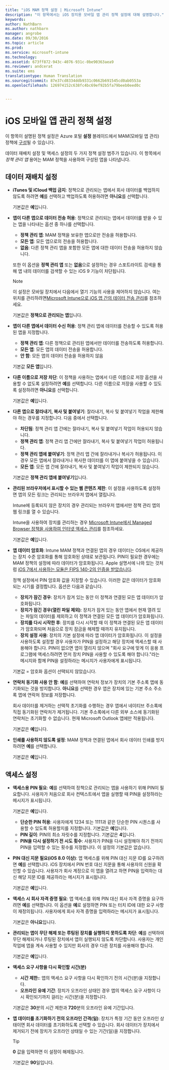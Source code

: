 ```yaml
---
title: "iOS MAM 정책 설정 | Microsoft Intune"
description: "이 항목에서는 iOS 장치용 모바일 앱 관리 정책 설정에 대해 설명합니다."
keywords: 
author: NathBarn
ms.author: nathbarn
manager: angrobe
ms.date: 09/30/2016
ms.topic: article
ms.prod: 
ms.service: microsoft-intune
ms.technology: 
ms.assetid: 673ff872-943c-4076-931c-0be90363aea9
ms.reviewer: andcerat
ms.suite: ems
translationtype: Human Translation
ms.sourcegitcommit: 87e37cd8334ddb9331c0662b691545cd0ab0553a
ms.openlocfilehash: 126974152c638fc4bc69ef92b5fa79beeb0eed0c


---
```


#  <a name="ios-mobile-app-management-policy-settings"></a>iOS 모바일 앱 관리 정책 설정
이 항목이 설명된 정책 설정은 Azure 포털 **설정** 블레이드에서 MAM(모바일 앱 관리) 정책에 [구성](create-and-deploy-mobile-app-management-policies-with-microsoft-intune.md)될 수 있습니다.

데이터 재배치 설정 및 액세스 설정의 두 가지 정책 설정 범주가 있습니다. 이 항목에서 *정책 관리 앱* 용어는 MAM 정책을 사용하여 구성된 앱을 나타냅니다.

##  <a name="data-relocation-settings"></a>데이터 재배치 설정

- **iTunes 및 iCloud 백업 금지**: 정책으로 관리되는 앱에서 회사 데이터를 백업하지 않도록 하려면 **예**를 선택하고 백업하도록 허용하려면 **아니요**를 선택합니다.

  기본값은 **예**입니다.

- **앱이 다른 앱으로 데이터 전송 허용**: 정책으로 관리되는 앱에서 데이터를 받을 수 있는 앱을 나타내는 옵션 중 하나를 선택합니다.
  - **정책 관리 앱**: MAM 정책을 보유한 앱으로만 전송을 허용합니다.
  - **모든 앱**: 모든 앱으로의 전송을 허용합니다.
  - **없음**: 다른 정책 관리 앱을 포함한 모든 앱에 대한 데이터 전송을 허용하지 않습니다.

  또한 이 옵션을 **정책 관리 앱** 또는 **없음**으로 설정하는 경우 스포트라이트 검색을 통해 앱 내의 데이터를 검색할 수 있는 iOS 9 기능이 차단됩니다.

  >[!NOTE]
  >이 설정은 모바일 장치에서 다음에서 열기 기능의 사용을 제어하지 않습니다. 여는 위치를 관리하려면[Microsoft Intune으로 iOS 앱 간의 데이터 전송 관리](manage-data-transfer-between-ios-apps-with-microsoft-intune.md)를 참조하세요.

  기본값은 **정책으로 관리되는 앱**입니다.

- **앱이 다른 앱에서 데이터 수신 허용**: 정책 관리 앱에 데이터를 전송할 수 있도록 허용된 앱을 지정합니다.
  -  **정책 관리 앱**: 다른 정책으로 관리된 앱에서만 데이터를 전송하도록 허용합니다.
  -  **모든 앱**: 모든 앱의 데이터 전송을 허용합니다.
  -  **안 함**: 모든 앱의 데이터 전송을 허용하지 않음

  기본값 **모든 앱**입니다.

- **다른 이름으로 저장 차단**: 이 정책을 사용하는 앱에서 다른 이름으로 저장 옵션을 사용할 수 없도록 설정하려면 **예**를 선택합니다. 다른 이름으로 저장을 사용할 수 있도록 설정하려면 **아니요**를 선택합니다.

  기본값은 **예**입니다.

- **다른 앱으로 잘라내기, 복사 및 붙여넣기**: 잘라내기, 복사 및 붙여넣기 작업을 제한해야 하는 경우를 지정합니다. 다음 중에서 선택합니다.
  -   **차단됨**: 정책 관리 앱 간에는 잘라내기, 복사 및 붙여넣기 작업이 허용되지 않습니다.
  -   **정책 관리 앱**: 정책 관리 앱 간에만 잘라내기, 복사 및 붙여넣기 작업이 허용됩니다.
  -   **정책 관리 앱에 붙여넣기**: 정책 관리 앱 간에 잘라내거나 복사가 허용됩니다. 이 경우 모든 앱에서 잘라내거나 복사한 데이터를 이 앱에 붙여넣을 수 있습니다.
  - **모든 앱**: 모든 앱 간에 잘라내기, 복사 및 붙여넣기 작업이 제한되지 않습니다.

  기본값은 **정책 관리 앱에 붙여넣기**입니다.

- **관리된 브라우저에서 표시할 수 있는 웹 콘텐츠 제한**: 이 설정을 사용하도록 설정하면 앱의 모든 링크는 관리되는 브라우저 앱에서 열립니다.

  Intune에 등록되지 않은 장치의 경우 관리되는 브라우저 앱에서만 정책 관리 앱의 웹 링크를 열 수 있습니다.

  Intune을 사용하여 장치를 관리하는 경우 [Microsoft Intune에서 Managed Browser 정책을 사용하여 인터넷 액세스 관리](manage-internet-access-using-managed-browser-policies.md)를 참조하세요.

  기본값은 **예**입니다.

- **앱 데이터 암호화**: Intune MAM 정책과 연결된 앱의 경우 데이터는 OS에서 제공하는 장치 수준 암호화를 통해 암호화된 상태로 보관됩니다. PIN이 필요한 경우에는 MAM 정책의 설정에 따라 데이터가 암호화됩니다. Apple 설명서에 나와 있는 것처럼 [iOS 7에서 사용하는 모듈은 FIPS 140-2의 인증을 받았습니다](http://support.apple.com/en-us/HT202739).

  정책 설정에서 PIN 암호화 값을 지정할 수 있습니다. 이러한 값은 데이터가 암호화되는 시기를 결정합니다. 옵션은 다음과 같습니다.
  -   **장치가 잠긴 경우**: 장치가 잠겨 있는 동안 이 정책과 연결된 모든 앱 데이터가 암호화됩니다.
  -   **장치가 잠긴 경우(열린 파일 제외)**: 장치가 잠겨 있는 동안 앱에서 현재 열려 있는 파일의 데이터를 제외하고 이 정책과 연결된 모든 앱 데이터가 암호화됩니다.
  -   **장치를 다시 시작한 후**: 장치를 다시 시작할 때 이 정책과 연결된 모든 앱 데이터가 암호화되며 처음으로 장치 잠금을 해제할 때까지 유지됩니다.
  -   **장치 설정 사용**: 장치의 기본 설정에 따라 앱 데이터가 암호화됩니다.
  이 설정을 사용하도록 설정할 경우 사용자가 PIN을 설정하고 해당 장치에 액세스할 때 사용해야 합니다.  PIN이 없으면 앱이 열리지 않으며 "회사 요구에 맞게 이 응용 프로그램에 액세스하려면 먼저 장치 PIN을 사용할 수 있도록 해야 합니다."라는 메시지와 함께 PIN을 설정하라는 메시지가 사용자에게 표시됩니다.

  기본값 = 암호화 옵션이 선택되지 않았습니다.
- **연락처 동기화 사용 안 함**: **예**를 선택하여 연락처 정보가 장치의 기본 주소록 앱에 동기화되는 것을 방지합니다. **아니요**를 선택한 경우 앱은 장치에 있는 기본 주소 주소록 앱에 연락처 정보를 저장합니다.

  회사 데이터를 제거하는 선택적 초기화를 수행하는 경우 앱에서 네이티브 주소록에 직접 동기화된 연락처가 제거됩니다. 기본 주소록에서 다른 외부 소스에 동기화된 연락처는 초기화할 수 없습니다. 현재 Microsoft Outlook 앱에만 적용됩니다.

  기본값은 **예**입니다.

- **인쇄를 사용하지 않도록 설정**: MAM 정책과 연결된 앱에서 회사 데이터 인쇄를 방지하려면 **예**를 선택합니다.

    기본값은 **예**입니다.

##  <a name="access-settings"></a>액세스 설정

- **액세스용 PIN 필요**: **예**를 선택하여 정책으로 관리되는 앱을 사용하기 위해 PIN이 필요합니다. 사용자가 처음으로 회사 컨텍스트에서 앱을 실행할 때 PIN을 설정하라는 메시지가 표시됩니다.

  기본값은 **예**입니다.
    -  **단순한 PIN 허용**: 사용자에게 1234 또는 1111과 같은 단순한 PIN 시퀀스를 사용할 수 있도록 허용할지를 지정합니다. 기본값은 **예**입니다.
    - **PIN 길이**: PIN의 최소 자릿수를 지정합니다. 기본값은 **4**입니다.
    - **PIN을 다시 설정하기 전 시도 횟수**: 사용자가 PIN을 다시 설정해야 하기 전까지 PIN을 입력할 수 있는 횟수를 지정합니다. 이 설정의 기본값은 없습니다.

- **PIN 대신 지문 필요(iOS 8.0 이상)**: 앱 액세스를 위해 PIN 대신 지문 ID를 요구하려면 **예**를 선택합니다.
iOS 장치에서 PIN 번호 대신 지문을 통해 사용자의 신원을 확인할 수 있습니다. 사용자가 회사 계정으로 이 앱을 열려고 하면 PIN을 입력하는 대신 해당 지문 ID를 제공하라는 메시지가 표시됩니다.

  기본값은 **예**입니다.
- **액세스 시 회사 자격 증명 필요**: 앱 액세스를 위해 PIN 대신 회사 자격 증명을 요구하려면 **예**를 선택합니다. 이 옵션을 **예**로 설정하면 PIN 또는 터치 ID에 대한 요구 사항이 재정의됩니다. 사용자에게 회사 자격 증명을 입력하라는 메시지가 표시됩니다.

  기본값은 **아니요**입니다.
- **관리되는 앱이 무단 해제 또는 루팅된 장치를 실행하지 못하도록 차단**: **예**를 선택하여 무단 해제되거나 루팅된 장치에서 앱이 실행되지 않도록 차단합니다. 사용자는 개인 작업에 앱을 계속 사용할 수 있지만 회사의 경우 다른 장치를 사용해야 합니다.

  기본값은 **예**입니다.
- **액세스 요구 사항을 다시 확인할 시간(분)**
  -   **시간 제한:**: 앱의 액세스 요구 사항을 다시 확인하기 전의 시간(분)을 지정합니다.
  -   **오프라인 유예 기간**: 장치가 오프라인 상태인 경우 앱의 액세스 요구 사항이 다시 확인되기까지 걸리는 시간(분)을 지정합니다.

  기본값은 **30**분의 시간 제한과 **720**분의 오프라인 유예 기간입니다.
- **앱 데이터를 초기화하기 전의 오프라인 간격(일)**: 장치가 특정 기간 동안 오프라인 상태이면 회사 데이터를 초기화하도록 선택할 수 있습니다. 회사 데이터가 장치에서 제거되기 전에 장치가 오프라인 상태일 수 있는 기간(일)을 지정합니다.

  >[!TIP]
  >**0** 값을 입력하면 이 설정이 해제됩니다.

  기본값은 **90**일입니다.



<!--HONumber=Dec16_HO2-->


